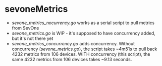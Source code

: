 # sevoneMetrics

- *sevone_metrics_nocurrency.go* works as a serial script to pull metrics from SevOne
- *sevone_metrics.go* is WIP - it's supposed to have concurrency added, but it's not there yet
- *sevone_metrics_concurrency.go* adds concurrency. Without concurrency (*sevone_metrics.go*), the script takes ~4m51s to pull back 4232 metrics from 106 devices. WITH concurrency (this script), the same 4232 metrics from 106 devices takes ~9.13 seconds.
